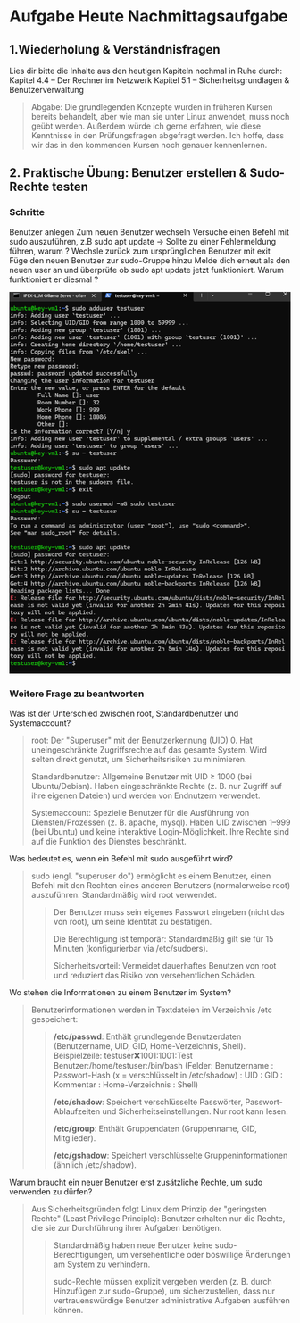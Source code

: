 # Aufgabe Heute Nachmittagsaufgabe

## 1.Wiederholung & Verständnisfragen

Lies dir bitte die Inhalte aus den heutigen Kapiteln nochmal in Ruhe durch:
Kapitel 4.4 – Der Rechner im Netzwerk
Kapitel 5.1 – Sicherheitsgrundlagen & Benutzerverwaltung

> Abgabe: Die grundlegenden Konzepte wurden in früheren Kursen bereits behandelt, aber wie man sie unter Linux anwendet, muss noch geübt werden. Außerdem würde ich gerne erfahren, wie diese Kenntnisse in den Prüfungsfragen abgefragt werden. Ich hoffe, dass wir das in den kommenden Kursen noch genauer kennenlernen.

## 2. Praktische Übung: Benutzer erstellen & Sudo-Rechte testen

### Schritte

Benutzer anlegen
Zum neuen Benutzer wechseln
Versuche einen Befehl mit sudo auszuführen, z.B sudo apt update -> Sollte zu einer Fehlermeldung führen, warum ?
Wechsle zurück zum ursprünglichen Benutzer mit exit
Füge den neuen Benutzer zur sudo-Gruppe hinzu
Melde dich erneut als den neuen user an und überprüfe ob sudo apt update jetzt funktioniert. Warum funktioniert er diesmal ?

![Schritte](/images/Screenshot%202025-07-16%20193348.png)

### Weitere Frage zu beantworten

Was ist der Unterschied zwischen root, Standardbenutzer und Systemaccount?

> ​root: Der "Superuser" mit der Benutzerkennung (UID) 0. Hat uneingeschränkte Zugriffsrechte auf das gesamte System. Wird selten direkt genutzt, um Sicherheitsrisiken zu minimieren.
>
> ​Standardbenutzer: Allgemeine Benutzer mit UID ≥ 1000 (bei Ubuntu/Debian). Haben eingeschränkte Rechte (z. B. nur Zugriff auf ihre eigenen Dateien) und werden von Endnutzern verwendet.
>
> ​Systemaccount: Spezielle Benutzer für die Ausführung von Diensten/Prozessen (z. B. apache, mysql). Haben UID zwischen 1–999 (bei Ubuntu) und keine interaktive Login-Möglichkeit. Ihre Rechte sind auf die Funktion des Dienstes beschränkt.

Was bedeutet es, wenn ein Befehl mit sudo ausgeführt wird?

> sudo (engl. "superuser do") ermöglicht es einem Benutzer, einen Befehl mit den Rechten eines anderen Benutzers (normalerweise root) auszuführen. Standardmäßig wird root verwendet.
>
> > Der Benutzer muss sein eigenes Passwort eingeben (nicht das von root), um seine Identität zu bestätigen.
> >
> > Die Berechtigung ist temporär: Standardmäßig gilt sie für 15 Minuten (konfigurierbar via /etc/sudoers).
> >
> > Sicherheitsvorteil: Vermeidet dauerhaftes Benutzen von root und reduziert das Risiko von versehentlichen Schäden.

Wo stehen die Informationen zu einem Benutzer im System?

> Benutzerinformationen werden in Textdateien im Verzeichnis /etc gespeichert:
>
> > ​**/etc/passwd**: Enthält grundlegende Benutzerdaten (Benutzername, UID, GID, Home-Verzeichnis, Shell). Beispielzeile: testuser:x:1001:1001:Test Benutzer:/home/testuser:/bin/bash (Felder: Benutzername : Passwort-Hash (x = verschlüsselt in /etc/shadow) : UID : GID : Kommentar : Home-Verzeichnis : Shell)
> >
> > ​**/etc/shadow**: Speichert verschlüsselte Passwörter, Passwort-Ablaufzeiten und Sicherheitseinstellungen. Nur root kann lesen.
> >
> > ​**/etc/group**: Enthält Gruppendaten (Gruppenname, GID, Mitglieder).
> >
> > ​**/etc/gshadow**: Speichert verschlüsselte Gruppeninformationen (ähnlich /etc/shadow).

Warum braucht ein neuer Benutzer erst zusätzliche Rechte, um sudo verwenden zu dürfen?

> Aus Sicherheitsgründen folgt Linux dem Prinzip der "geringsten Rechte" (Least Privilege Principle): Benutzer erhalten nur die Rechte, die sie zur Durchführung ihrer Aufgaben benötigen.
>
> > Standardmäßig haben neue Benutzer keine sudo-Berechtigungen, um versehentliche oder böswillige Änderungen am System zu verhindern.
> >
> > sudo-Rechte müssen explizit vergeben werden (z. B. durch Hinzufügen zur sudo-Gruppe), um sicherzustellen, dass nur vertrauenswürdige Benutzer administrative Aufgaben ausführen können.
